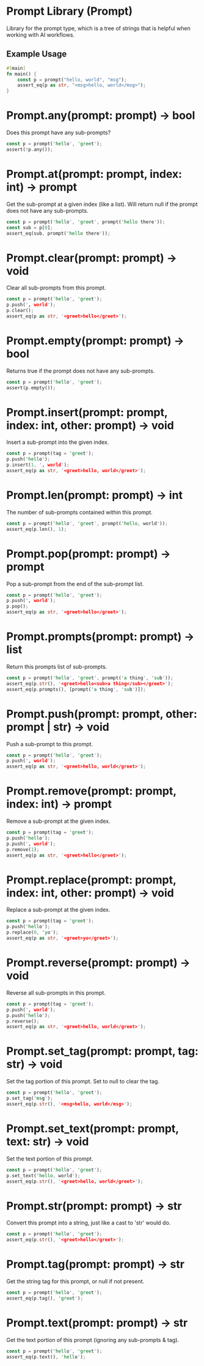 # Prompt Library (Prompt)
Library for the prompt type, which is a tree of strings that is helpful when working with AI workflows.

## Example Usage
```rust
#[main]
fn main() {
    const p = prompt("hello, world", "msg");
    assert_eq(p as str, "<msg>hello, world</msg>");
}
```

# Prompt.any(prompt: prompt) -> bool
Does this prompt have any sub-prompts?
```rust
const p = prompt('hello', 'greet');
assert(!p.any());
```

# Prompt.at(prompt: prompt, index: int) -> prompt
Get the sub-prompt at a given index (like a list). Will return null if the prompt does not have any sub-prompts.
```rust
const p = prompt('hello', 'greet', prompt('hello there'));
const sub = p[0];
assert_eq(sub, prompt('hello there'));
```

# Prompt.clear(prompt: prompt) -> void
Clear all sub-prompts from this prompt.
```rust
const p = prompt('hello', 'greet');
p.push(', world');
p.clear();
assert_eq(p as str, '<greet>hello</greet>');
```

# Prompt.empty(prompt: prompt) -> bool
Returns true if the prompt does not have any sub-prompts.
```rust
const p = prompt('hello', 'greet');
assert(p.empty());
```

# Prompt.insert(prompt: prompt, index: int, other: prompt) -> void
Insert a sub-prompt into the given index.
```rust
const p = prompt(tag = 'greet');
p.push('hello');
p.insert(1, ', world');
assert_eq(p as str, '<greet>hello, world</greet>');
```

# Prompt.len(prompt: prompt) -> int
The number of sub-prompts contained within this prompt.
```rust
const p = prompt('hello', 'greet', prompt('hello, world'));
assert_eq(p.len(), 1);
```

# Prompt.pop(prompt: prompt) -> prompt
Pop a sub-prompt from the end of the sub-prompt list.
```rust
const p = prompt('hello', 'greet');
p.push(', world');
p.pop();
assert_eq(p as str, '<greet>hello</greet>');
```

# Prompt.prompts(prompt: prompt) -> list
Return this prompts list of sub-prompts.
```rust
const p = prompt('hello', 'greet', prompt('a thing', 'sub'));
assert_eq(p.str(), '<greet>hello<sub>a thing</sub></greet>');
assert_eq(p.prompts(), [prompt('a thing', 'sub')]);
```

# Prompt.push(prompt: prompt, other: prompt | str) -> void
Push a sub-prompt to this prompt.
```rust
const p = prompt('hello', 'greet');
p.push(', world');
assert_eq(p as str, '<greet>hello, world</greet>');
```

# Prompt.remove(prompt: prompt, index: int) -> prompt
Remove a sub-prompt at the given index.
```rust
const p = prompt(tag = 'greet');
p.push('hello');
p.push(', world');
p.remove(1);
assert_eq(p as str, '<greet>hello</greet>');
```

# Prompt.replace(prompt: prompt, index: int, other: prompt) -> void
Replace a sub-prompt at the given index.
```rust
const p = prompt(tag = 'greet');
p.push('hello');
p.replace(0, 'yo');
assert_eq(p as str, '<greet>yo</greet>');
```

# Prompt.reverse(prompt: prompt) -> void
Reverse all sub-prompts in this prompt.
```rust
const p = prompt(tag = 'greet');
p.push(', world');
p.push('hello');
p.reverse();
assert_eq(p as str, '<greet>hello, world</greet>');
```

# Prompt.set_tag(prompt: prompt, tag: str) -> void
Set the tag portion of this prompt. Set to null to clear the tag.
```rust
const p = prompt('hello', 'greet');
p.set_tag('msg');
assert_eq(p.str(), '<msg>hello, world</msg>');
```

# Prompt.set_text(prompt: prompt, text: str) -> void
Set the text portion of this prompt.
```rust
const p = prompt('hello', 'greet');
p.set_text('hello, world');
assert_eq(p.str(), '<greet>hello, world</greet>');
```

# Prompt.str(prompt: prompt) -> str
Convert this prompt into a string, just like a cast to 'str' would do.
```rust
const p = prompt('hello', 'greet');
assert_eq(p.str(), '<greet>hello</greet>');
```

# Prompt.tag(prompt: prompt) -> str
Get the string tag for this prompt, or null if not present.
```rust
const p = prompt('hello', 'greet');
assert_eq(p.tag(), 'greet');
```

# Prompt.text(prompt: prompt) -> str
Get the text portion of this prompt (ignoring any sub-prompts & tag).
```rust
const p = prompt('hello', 'greet');
assert_eq(p.text(), 'hello');
```

